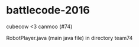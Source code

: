 # battlecode-2016
cubecow &lt;3 canmoo (#74)

RobotPlayer.java (main java file) in directory team74
